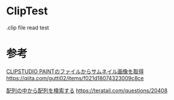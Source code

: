 # ClipTest
.clip file read test

# 参考
[CLIPSTUDIO PAINTのファイルからサムネイル画像を取得](https://qiita.com/gutti02/items/f021d18074323009c8ce)
https://qiita.com/gutti02/items/f021d18074323009c8ce

[配列の中から配列を検索する](https://teratail.com/questions/20408)
https://teratail.com/questions/20408
